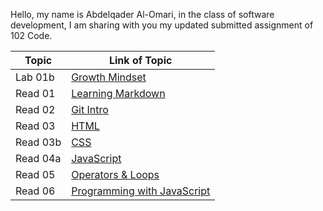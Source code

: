 Hello, my name is Abdelqader Al-Omari, in the class of software development, I am sharing with you my updated submitted assignment of 102 Code.

| Topic | Link of Topic |
| ------------ | ------------ |
| Lab 01b | [Growth Mindset](https://abdelqader7.github.io/reading-notes/growth-mindset) |
| Read 01 | [ Learning Markdown](https://abdelqader7.github.io/reading-notes/read-01) |
| Read 02 | [Git Intro](https://abdelqader7.github.io/reading-notes/read-02) |
| Read 03 | [HTML](https://abdelqader7.github.io/reading-notes/read-03) | 
| Read 03b | [CSS](https://abdelqader7.github.io/reading-notes/read-03b) |
| Read 04a | [JavaScript](https://abdelqader7.github.io/reading-notes/read-04a) |
| Read 05 | [Operators & Loops](https://abdelqader7.github.io/reading-notes/read-05) |
| Read 06 | [Programming with JavaScript](https://abdelqader7.github.io/reading-notes/read-06) |



